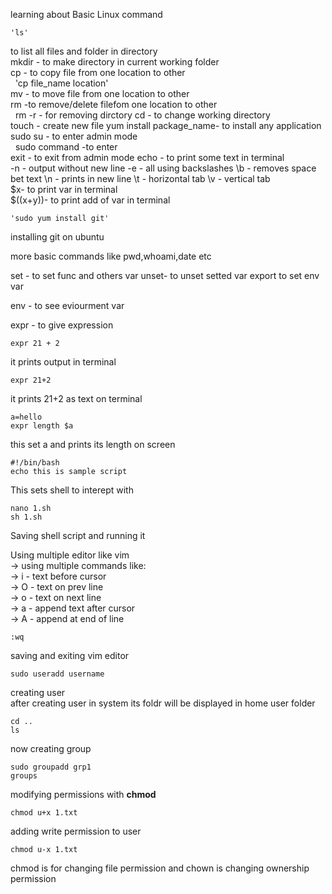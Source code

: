 learning about Basic Linux command  

    'ls'
to list all files and folder in directory   
mkdir - to make directory in current working folder  
cp   - to copy file from one location to other   
&nbsp; 'cp file_name location'  
mv - to move file from one location to other   
rm -to remove/delete filefom one location to other  
&nbsp; rm -r - for removing dirctory
cd - to change working directory  
touch - create new file
yum install package_name- to install any application   \
sudo su - to enter admin mode  
&nbsp; sudo command -to enter  
    exit - to exit from admin mode
    echo - to print some text in terminal   
        -n - output without new line
        -e -  all using backslashes
        \b -  removes space bet text
        \n -  prints in new line 
        \t - horizontal tab
        \v - vertical tab  
        $x- to print var in terminal  
        $((x+y))- to print add of var in terminal
          
    'sudo yum install git'  

installing git on ubuntu  

more basic commands like pwd,whoami,date etc  
  
set - to set func and others var
unset- to unset setted var
export to set env var  
  
env - to see eviourment var  
  
expr - to give expression    
  
    expr 21 + 2  
      
it prints output in terminal  
  
    expr 21+2  
      
it prints 21+2 as text on terminal  
  
    a=hello  
    expr length $a  
      
this set a and prints its length on screen  
  
    #!/bin/bash
    echo this is sample script  
      
This sets shell to interept with  
  
    nano 1.sh
    sh 1.sh

Saving shell script  and running it 

Using multiple editor like vim   
-> using multiple commands like:  
-> i - text before cursor  
-> O - text on prev line  
-> o - text on next line  
-> a - append text after cursor  
-> A - append at end of line  
  
    :wq  
      
saving and exiting vim editor  
  
    sudo useradd username  
      
creating user  
after creating user in system its foldr will be displayed in home user folder   
  
    cd ..
    ls  

       
now creating group  
  
    sudo groupadd grp1
    groups  
      
modifying permissions with <b>chmod</b>  
  
    chmod u+x 1.txt  
  
adding write permission to user  
  
    chmod u-x 1.txt  
      
chmod is for changing file permission and chown is changing ownership permission


